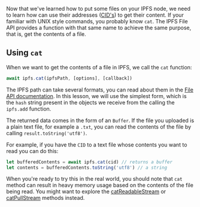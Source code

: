 Now that we've learned how to put some files on your IPFS node, we need to learn how can use their addresses ([CID's](https://proto.school/#/data-structures/04)) to get their content. If your familiar with UNIX style commands, you probably know `cat`. The IPFS File API provides a function with that same name to achieve the same purpose, that is, get the contents of a file.

## Using `cat`

When we want to get the contents of a file in IPFS, we call the `cat` function:

```javascript
await ipfs.cat(ipfsPath, [options], [callback])
```

The IPFS path can take several formats, you can read about them in the [File API documentation](https://github.com/ipfs/interface-js-ipfs-core/blob/master/SPEC/FILES.md#cat). In this lesson, we will use the simplest form, which is the `hash` string present in the objects we receive from the calling the `ipfs.add` function.

The returned data comes in the form of an `Buffer`. If the file you uploaded is a plain text file, for example a `.txt`, you can read the contents of the file by calling `result.toString('utf8')`.

For example, if you have the `CID` to a text file whose contents you want to read you can do this:

```javascript
let bufferedContents = await ipfs.cat(cid) // returns a buffer
let contents = bufferedContents.toString('utf8') // a string
```

When you're ready to try this in the real world, you should note that `cat` method can result in heavy memory usage based on the contents of the file being read. You might want to explore the [catReadableStream](https://github.com/ipfs/interface-js-ipfs-core/blob/master/SPEC/FILES.md#catreadablestream) or [catPullStream](https://github.com/ipfs/interface-js-ipfs-core/blob/master/SPEC/FILES.md#catpullstream) methods instead.